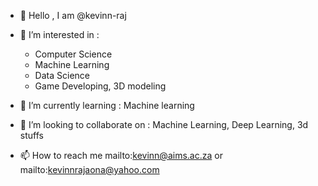 - 👋 Hello , I am @kevinn-raj
- 👀 I’m interested in : 
  - Computer Science
  - Machine Learning
  - Data Science
  - Game Developing, 3D modeling

- 🌱 I’m currently learning : Machine learning
- 💞️ I’m looking to collaborate on : Machine Learning, Deep Learning, 3d stuffs
- 📫 How to reach me mailto:kevinn@aims.ac.za or mailto:kevinnrajaona@yahoo.com

<!---
kevinn-raj/kevinn-raj is a ✨ special ✨ repository because its `README.md` (this file) appears on your GitHub profile.
You can click the Preview link to take a look at your changes.
--->
